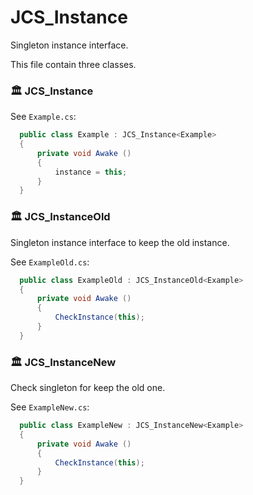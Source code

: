 # JCS_Instance

Singleton instance interface.

This file contain three classes.

### 🏛️ JCS_Instance

See `Example.cs`:

```cs
  public class Example : JCS_Instance<Example>
  {
      private void Awake ()
      {
          instance = this;
      }
  }
```

### 🏛️ JCS_InstanceOld

Singleton instance interface to keep the old instance.

See `ExampleOld.cs`:

```cs
  public class ExampleOld : JCS_InstanceOld<Example>
  {
      private void Awake ()
      {
          CheckInstance(this);
      }
  }
```

### 🏛️ JCS_InstanceNew

Check singleton for keep the old one.

See `ExampleNew.cs`:

```cs
  public class ExampleNew : JCS_InstanceNew<Example>
  {
      private void Awake ()
      {
          CheckInstance(this);
      }
  }
```
